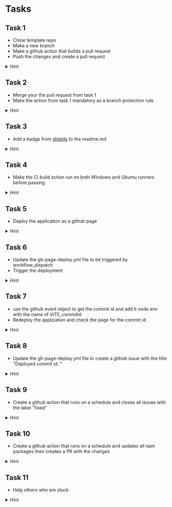 
# Tasks

## Task 1

- Clone template repo
- Make a new branch
- Make a github action that builds a pull request
- Push the changes and create a pull request

<details>
    <summary>Hint</summary>
Gh action support multiple triggers, one of them is `pull_request` which is triggered when a PR is created or updated.
When running a gh action usually you want to checkout the code, as this is not done by default you need to add a step to do this.
In this project your need to run `npm install` and `npm run build` to build the project.

The below code needs to be added to the file in .github/workflows/ci.yml

```yaml
name: CI # Name of the workflow

on:
  pull_request: #Runs when pull request is created or updated

jobs:
  build:
    name: Build # Name of your job
    runs-on: ubuntu-latest # What OS to run on, usually windows-latest or ubuntu-latest

    steps:
      - name: Checkout code #When the github action starts its an empty container, so to interact with your codebase you need to checkout the repo first
        uses: actions/checkout@v2

      - name: Build # This step will install npm dependencies and build the project
        shell: bash
        run: |
          npm install
          npm run build

```
</details>

## Task 2

- Merge your the pull request from task 1
- Make the action from task 1 mandatory as a branch protection rule

<details>
    <summary>Hint</summary>
To make the action mandatory you need to add a branch protection rule.
1. Go to github settings in the web browser
2. Navigate to rules and then rulesets
3. Click new branch ruleset
4. Give it a name (I usually call it main)
5. Set enforcement status to active
6. Click add target and select include default branch (main)
7. Scroll down and check `Require status checks to pass`
8. Click add checks
9. Write the name of the job in your ci.yml workflow (Build)
10. Click create

Now you can make a pull request to check if its working
The `merge` button on the pull request will be greyed out until the action completes
</details>

## Task 3

- Add a badge from [shields](https://shields.io) to the readme.md

<details>
    <summary>Hint</summary>

To add a badge to the readme you need to add a markdown snippet.
The snippet should look something like this:
1. Remove the `\`
2. Change github username to your username
3. Change repo name to your repo name
4. Add workflow name (ci.yml)
\![GitHub Workflow Status (with event)](https://img.shields.io/github/actions/workflow/status/<Github username>/<repo name>/<Workflow name>?label=Build)


The badge will probably say build failed but that is because the badge is for the main branch where the action has failed
</details>

## Task 4 

- Make the CI build action run on both Windows and Ubuntu runners before passing.

<details>
    <summary>Hint</summary>

To run the action on both Windows and Ubuntu you need to add a matrix to the action.
The matrix should look something like this:
```yaml
strategy:
  matrix:
    os: [ubuntu-latest, windows-latest]
```
You can then use the `matrix.os` variable to run different commands based on the OS.
</details>


## Task 5 

- Deploy the application as a github page

<details>
    <summary>Hint</summary>

Look at the gh-page-deploy.yml file in the .github/workflows folder
This file is a template for deploying a static site to github pages.
You need to change the `run` step to build your project and then deploy it to the gh-pages branch.

```yaml
      - name: Deploy
        run: |
          npm install
          npm run build
```
</details>

## Task 6 

- Update the gh-page-deploy.yml file to be triggered by workflow_dispatch
- Trigger the deployment

<details>
    <summary>Hint</summary>
    ```yaml
    on:
        workflow_dispatch:
    ```
</details>

## Task 7 

- use the github event object to get the commit id and add it node env with the name of VITE_commitId
- Redeploy the application and check the page for the commit id

<details>
    <summary>Hint</summary>

Look at the gh-page-deploy.yml file in the .github/workflows folder
This file is a template for deploying a static site to github pages.
You need to change the `run` step to build your project and then deploy it to the gh-pages branch.

```yaml
      - name: Deploy
        run: |
          npm install
          npm run build
          echo "VITE_commitId=${{github.sha}}" >> .env
```
</details>


## Task 8

- Update the gh-page-deploy.yml file to create a github issue with the title "Deployed commit id: <commit id>" 

<details>
    <summary>Hint</summary>
You are a pro, no more hints for you.
</details>

## Task 9 

- Create a github action that runs on a schedule and closes all issues with the label "fixed"

<details>
    <summary>Hint</summary>
You are a pro, no more hints for you.
</details>

## Task 10 

- Create a github action that runs on a schedule and updates all npm packages then creates a PR with the changes

<details>
    <summary>Hint</summary>
You are a pro, no more hints for you.
</details>

## Task 11

- Help others who are stuck

<details>
    <summary>Hint</summary>
Really dude?
</details>


